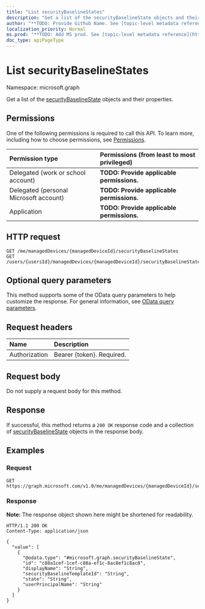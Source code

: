 ```yaml
---
title: "List securityBaselineStates"
description: "Get a list of the securityBaselineState objects and their properties."
author: "**TODO: Provide Github Name. See [topic-level metadata reference](https://msgo.azurewebsites.net/add/document/guidelines/metadata.html#topic-level-metadata)**"
localization_priority: Normal
ms.prod: "**TODO: Add MS prod. See [topic-level metadata reference](https://msgo.azurewebsites.net/add/document/guidelines/metadata.html#topic-level-metadata)**"
doc_type: apiPageType
---
```


# List securityBaselineStates
Namespace: microsoft.graph



Get a list of the [securityBaselineState](../resources/securitybaselinestate.md) objects and their properties.

## Permissions
One of the following permissions is required to call this API. To learn more, including how to choose permissions, see [Permissions](/graph/permissions-reference).

|Permission type|Permissions (from least to most privileged)|
|:---|:---|
|Delegated (work or school account)|**TODO: Provide applicable permissions.**|
|Delegated (personal Microsoft account)|**TODO: Provide applicable permissions.**|
|Application|**TODO: Provide applicable permissions.**|

## HTTP request

<!-- {
  "blockType": "ignored"
}
-->
``` http
GET /me/managedDevices/{managedDeviceId}/securityBaselineStates
GET /users/{usersId}/managedDevices/{managedDeviceId}/securityBaselineStates
```

## Optional query parameters
This method supports some of the OData query parameters to help customize the response. For general information, see [OData query parameters](/graph/query-parameters).

## Request headers
|Name|Description|
|:---|:---|
|Authorization|Bearer {token}. Required.|

## Request body
Do not supply a request body for this method.

## Response

If successful, this method returns a `200 OK` response code and a collection of [securityBaselineState](../resources/securitybaselinestate.md) objects in the response body.

## Examples

### Request
<!-- {
  "blockType": "request",
  "name": "list_securitybaselinestate"
}
-->
``` http
GET https://graph.microsoft.com/v1.0/me/managedDevices/{managedDeviceId}/securityBaselineStates
```


### Response
**Note:** The response object shown here might be shortened for readability.
<!-- {
  "blockType": "response",
  "truncated": true,
  "@odata.type": "Collection(microsoft.graph.securityBaselineState)"
}
-->
``` http
HTTP/1.1 200 OK
Content-Type: application/json

{
  "value": [
    {
      "@odata.type": "#microsoft.graph.securityBaselineState",
      "id": "c88a1cef-1cef-c88a-ef1c-8ac8ef1c8ac8",
      "displayName": "String",
      "securityBaselineTemplateId": "String",
      "state": "String",
      "userPrincipalName": "String"
    }
  ]
}
```

